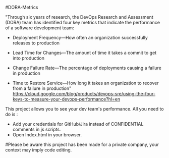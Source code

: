 #DORA-Metrics

"Through six years of research, the DevOps Research and Assessment (DORA) team has identified four key metrics that indicate the performance of a software development team: 

- Deployment Frequency—How often an organization successfully releases to production

- Lead Time for Changes—The amount of time it takes a commit to get into production

- Change Failure Rate—The percentage of deployments causing a failure in production

- Time to Restore Service—How long it takes an organization to recover from a failure in production"
https://cloud.google.com/blog/products/devops-sre/using-the-four-keys-to-measure-your-devops-performance?hl=en

This project allows you to see your dev team's performance. All you need to do is :
- Add your credentials for GitHub/Jira instead of CONFIDENTIAL comments in js scripts.
- Open Index.html in your browser.

#Please be aware this project has been made for a private company, your context may imply code editing.
